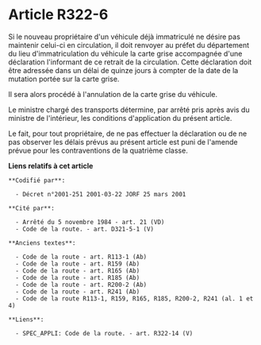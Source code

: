 # Article R322-6

Si le nouveau propriétaire d'un véhicule déjà immatriculé ne désire pas maintenir celui-ci en circulation, il doit renvoyer
au préfet du département du lieu d'immatriculation du véhicule la carte grise accompagnée d'une déclaration l'informant de ce
retrait de la circulation. Cette déclaration doit être adressée dans un délai de quinze jours à compter de la date de la
mutation portée sur la carte grise.

Il sera alors procédé à l'annulation de la carte grise du véhicule.

Le ministre chargé des transports détermine, par arrêté pris après avis du ministre de l'intérieur, les conditions
d'application du présent article.

Le fait, pour tout propriétaire, de ne pas effectuer la déclaration ou de ne pas observer les délais prévus au présent
article est puni de l'amende prévue pour les contraventions de la quatrième classe.

**Liens relatifs à cet article**

	**Codifié par**:

	  - Décret n°2001-251 2001-03-22 JORF 25 mars 2001

	**Cité par**:

	  - Arrêté du 5 novembre 1984 - art. 21 (VD)
	  - Code de la route. - art. D321-5-1 (V)

	**Anciens textes**:

	  - Code de la route - art. R113-1 (Ab)
	  - Code de la route - art. R159 (Ab)
	  - Code de la route - art. R165 (Ab)
	  - Code de la route - art. R185 (Ab)
	  - Code de la route - art. R200-2 (Ab)
	  - Code de la route - art. R241 (Ab)
	  - Code de la route R113-1, R159, R165, R185, R200-2, R241 (al. 1 et 4)

	**Liens**:

	  - SPEC_APPLI: Code de la route. - art. R322-14 (V)

